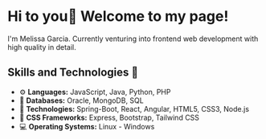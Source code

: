 # Hi to you👋 Welcome to my page!

I'm Melissa Garcia. Currently venturing into frontend web development with high quality in detail.

## Skills and Technologies 🚀
- ⚙️ **Languages:** JavaScript, Java, Python, PHP
- 📑 **Databases:** Oracle, MongoDB, SQL
- 🧩 **Technologies:** Spring-Boot, React, Angular, HTML5, CSS3, Node.js
- 🎨 **CSS Frameworks:** Express, Bootstrap, Tailwind CSS
- 💻 **Operating Systems:** Linux - Windows
